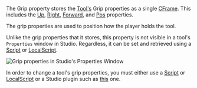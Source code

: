 The Grip property stores the [Tool's](https://create.roblox.com/docs/reference/engine/classes/Tool) Grip properties as a single
[CFrame](https://developer.roblox.com/en-us/api-reference/datatype/CFrame). This includes the [Up](https://create.roblox.com/docs/reference/engine/classes/Grip#Up),
[Right](https://create.roblox.com/docs/reference/engine/classes/Grip#Right), [Forward](https://create.roblox.com/docs/reference/engine/classes/Grip#Forward), and [Pos](https://create.roblox.com/docs/reference/engine/classes/Grip#Pos) properties.

The grip properties are used to position how the player holds the tool.

Unlike the grip properties that it stores, this property is not visible in
a tool's `Properties` window in Studio. Regardless, it can be set and
retrieved using a [Script](https://create.roblox.com/docs/reference/engine/classes/Script) or [LocalScript](https://create.roblox.com/docs/reference/engine/classes/LocalScript).

![Grip properties in Studio's Properties Window][1]

In order to change a tool's grip properties, you must either use a
[Script](https://create.roblox.com/docs/reference/engine/classes/Script) or [LocalScript](https://create.roblox.com/docs/reference/engine/classes/LocalScript) or a Studio plugin such as [this][1] one.

[1]: https://prod.docsiteassets.roblox.com/assets/blt87cc763d68414be8/Screen_Shot_2018-08-26_at_8.35.48_PM.png
[2]: https://www.roblox.com/library/174577307/Tool-Grip-Editor-Plugin